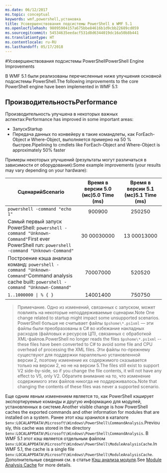 ```yaml
---
ms.date: 06/12/2017
ms.topic: conceptual
keywords: wmf,powershell,установка
title: Усовершенствования подсистемы PowerShell в WMF 5.1
ms.openlocfilehash: 98095904157a675bbe84616b1d9cbb22689cd059
ms.sourcegitcommit: 54534635eedacf531d8d6344019dc16a50b8b441
ms.translationtype: HT
ms.contentlocale: ru-RU
ms.lasthandoff: 05/17/2018
---
```

#<a name="powershell-engine-improvements"></a><span data-ttu-id="fccf7-103">Усовершенствования подсистемы PowerShell</span><span class="sxs-lookup"><span data-stu-id="fccf7-103">PowerShell Engine Improvements</span></span>

<span data-ttu-id="fccf7-104">В WMF 5.1 были реализованы перечисленные ниже улучшения основной подсистемы PowerShell.</span><span class="sxs-lookup"><span data-stu-id="fccf7-104">The following improvements to the core PowerShell engine have been implemented in WMF 5.1:</span></span>


## <a name="performance"></a><span data-ttu-id="fccf7-105">Производительность</span><span class="sxs-lookup"><span data-stu-id="fccf7-105">Performance</span></span> ##

<span data-ttu-id="fccf7-106">Производительность улучшена в некоторых важных аспектах:</span><span class="sxs-lookup"><span data-stu-id="fccf7-106">Performance has improved in some important areas:</span></span>

- <span data-ttu-id="fccf7-107">Запуск</span><span class="sxs-lookup"><span data-stu-id="fccf7-107">Startup</span></span>
- <span data-ttu-id="fccf7-108">Передача данных по конвейеру в такие командлеты, как ForEach-Object и Where-Object, выполняется примерно на 50 % быстрее.</span><span class="sxs-lookup"><span data-stu-id="fccf7-108">Pipelining to cmdlets like ForEach-Object and Where-Object is approximately 50% faster</span></span>

<span data-ttu-id="fccf7-109">Примеры некоторых улучшений (результаты могут различаться в зависимости от оборудования):</span><span class="sxs-lookup"><span data-stu-id="fccf7-109">Some example improvements (your results may vary depending on your hardware):</span></span>

| <span data-ttu-id="fccf7-110">Сценарий</span><span class="sxs-lookup"><span data-stu-id="fccf7-110">Scenario</span></span> | <span data-ttu-id="fccf7-111">Время в версии 5.0 (мс)</span><span class="sxs-lookup"><span data-stu-id="fccf7-111">5.0 Time (ms)</span></span> | <span data-ttu-id="fccf7-112">Время в версии 5.1 (мс)</span><span class="sxs-lookup"><span data-stu-id="fccf7-112">5.1 Time (ms)</span></span> |
| -------- | :---------------: | :---------------: |
| `powershell -command "echo 1"` | <span data-ttu-id="fccf7-113">900</span><span class="sxs-lookup"><span data-stu-id="fccf7-113">900</span></span> | <span data-ttu-id="fccf7-114">250</span><span class="sxs-lookup"><span data-stu-id="fccf7-114">250</span></span> |
| <span data-ttu-id="fccf7-115">Самый первый запуск PowerShell: `powershell -command "Unknown-Command"`</span><span class="sxs-lookup"><span data-stu-id="fccf7-115">First ever PowerShell run: `powershell -command "Unknown-Command"`</span></span> | <span data-ttu-id="fccf7-116">30 000</span><span class="sxs-lookup"><span data-stu-id="fccf7-116">30000</span></span> | <span data-ttu-id="fccf7-117">13 000</span><span class="sxs-lookup"><span data-stu-id="fccf7-117">13000</span></span> |
| <span data-ttu-id="fccf7-118">Построение кэша анализа команд: `powershell -command "Unknown-Command"`</span><span class="sxs-lookup"><span data-stu-id="fccf7-118">Command analysis cache built: `powershell -command "Unknown-Command"`</span></span> | <span data-ttu-id="fccf7-119">7000</span><span class="sxs-lookup"><span data-stu-id="fccf7-119">7000</span></span> | <span data-ttu-id="fccf7-120">520</span><span class="sxs-lookup"><span data-stu-id="fccf7-120">520</span></span> |
| <code>1..1000000 &#124; % { }</code> | <span data-ttu-id="fccf7-121">1400</span><span class="sxs-lookup"><span data-stu-id="fccf7-121">1400</span></span> | <span data-ttu-id="fccf7-122">750</span><span class="sxs-lookup"><span data-stu-id="fccf7-122">750</span></span> |

> <span data-ttu-id="fccf7-123">Примечание. Одно из изменений, связанных с запуском, может повлиять на некоторые неподдерживаемые сценарии.</span><span class="sxs-lookup"><span data-stu-id="fccf7-123">Note One change related to startup might impact some unsupported scenarios.</span></span>
> <span data-ttu-id="fccf7-124">PowerShell больше не считывает файлы `$pshome\*.ps1xml` — эти файлы были преобразованы в C# во избежание накладных расходов (файловых и ресурсов ЦП), связанных с обработкой XML-файлов.</span><span class="sxs-lookup"><span data-stu-id="fccf7-124">PowerShell no longer reads the files `$pshome\*.ps1xml` -- these files have been converted to C# to avoid some file and CPU overhead of processing the XML files.</span></span>
<span data-ttu-id="fccf7-125">Эти файлы по-прежнему существуют для поддержки параллельно установленной версии 2, поэтому изменение их содержимого сказывается только на версии 2, но не на версии 5.</span><span class="sxs-lookup"><span data-stu-id="fccf7-125">The files still exist to support V2 side-by-side, so if you change the file contents, it will not have any effect to V5, only V2.</span></span>
<span data-ttu-id="fccf7-126">Обратите внимание на то, что изменение содержимого этих файлов никогда не поддерживалось.</span><span class="sxs-lookup"><span data-stu-id="fccf7-126">Note that changing the contents of these files was never a supported scenario.</span></span>

<span data-ttu-id="fccf7-127">Еще одним явным изменением является то, как PowerShell кэширует экспортируемые команды и другую информацию для модулей, установленных в системе.</span><span class="sxs-lookup"><span data-stu-id="fccf7-127">Another visible change is how PowerShell caches the exported commands and other information for modules that are installed on a system.</span></span>
<span data-ttu-id="fccf7-128">Ранее этот кэш хранился в каталоге `$env:LOCALAPPDATA\Microsoft\Windows\PowerShell\CommandAnalysis`.</span><span class="sxs-lookup"><span data-stu-id="fccf7-128">Previously, this cache was stored in the directory `$env:LOCALAPPDATA\Microsoft\Windows\PowerShell\CommandAnalysis`.</span></span>
<span data-ttu-id="fccf7-129">В WMF 5.1 этот кэш является отдельным файлом `$env:LOCALAPPDATA\Microsoft\Windows\PowerShell\ModuleAnalysisCache`.</span><span class="sxs-lookup"><span data-stu-id="fccf7-129">In WMF 5.1, the cache is a single file `$env:LOCALAPPDATA\Microsoft\Windows\PowerShell\ModuleAnalysisCache`.</span></span>
<span data-ttu-id="fccf7-130">Дополнительные сведения см. в статье [Кэш анализа модуля](scenarios-features.md#module-analysis-cache).</span><span class="sxs-lookup"><span data-stu-id="fccf7-130">See [Module Analysis Cache](scenarios-features.md#module-analysis-cache) for more details.</span></span>
